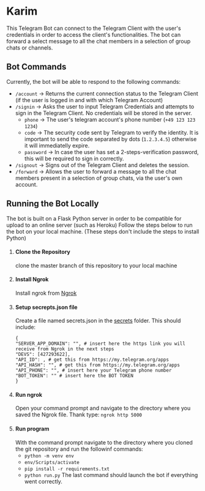 # Karim
This Telegram Bot can connect to the Telegram Client with the user's credentials in order to access the client's functionalities. The bot can forward a select message to all the chat members in a selection of group chats or channels.

## Bot Commands
Currently, the bot will be able to respond to the following commands:
- ```/account``` -> Returns the current connection status to the Telegram Client (if the user is logged in and with which Telegram Account)
- ```/signin``` -> Asks the user to input Telegram Credentials and attempts to sign in the Telegram Client. No credentials will be stored in the server.
    * ```phone``` -> The user's telegram account's phone number (```+49 123 123 1234```)
    * ```code``` -> The security code sent by Telegram to verify the identity. It is important to send the code separated by dots (```1.2.3.4.5```) otherwise it will immediatelly expire.
    * ```password``` -> In case the user has set a 2-steps-verification password, this will be required to sign in correctly.
- ```/signout``` -> Signs out of the Telegram Client and deletes the session.
- ```/forward``` -> Allows the user to forward a message to all the chat members present in a selection of group chats, via the user's own account.

## Running the Bot Locally
The bot is built on a Flask Python server in order to be compatible for upload to an online server (such as Heroku)
Follow the steps below to run the bot on your local machine. (These steps don't include the steps to install Python)
1. #### Clone the Repository
    clone the master branch of this repository to your local machine
2. #### Install Ngrok
    Install ngrok from [Ngrok](https://ngrok.com/download)
3. #### Setup secrepts.json file
    Create a file named secrets.json in the [secrets](https://github.com/davidwickerhf/karim/tree/main/karim/secrets) folder. This should include:
    ```
    {
    "SERVER_APP_DOMAIN": "", # insert here the https link you will receive from Ngrok in the next steps
    "DEVS": [427293622], 
    "API_ID": , # get this from https://my.telegram.org/apps
    "API_HASH": "", # get this from https://my.telegram.org/apps
    "API_PHONE": "", # insert here your Telegram phone number
    "BOT_TOKEN": "" # insert here the BOT TOKEN
    }
    ```
4. #### Run ngrok 
    Open your command prompt and navigate to the directory where you saved the Ngrok file. Thank type: ```ngrok http 5000```
5. #### Run program
    With the command prompt navigate to the directory where you cloned the git repository and run the followinf commands:
    * ```python -m venv env```
    * ```env/Scripts/activate```
    * ```pip install -r requirements.txt```
    * ```python run.py```
    The last command should launch the bot if everything went correctly.
